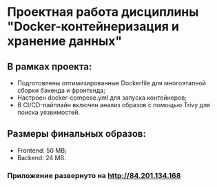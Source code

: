 # Проектная работа дисциплины "Docker-контейнеризация и хранение данных"

## В рамках проекта:
* Подготовлены оптимизированные Dockerfile для многоэтапной сборки бэкенда и фронтенда;
* Настроен docker-compose.yml для запуска контейнеров;
* В CI/CD-пайплайн включен анализ образов с помощью Trivy для поиска уязвимостей.

## Размеры финальных образов:
* Frontend: 50 MB;
* Backend: 24 MB.

### Приложение развернуто на http://84.201.134.168